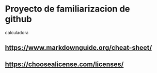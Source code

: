 # Proyecto de familiarizacion de github
calculadora
## https://www.markdownguide.org/cheat-sheet/
## https://choosealicense.com/licenses/
